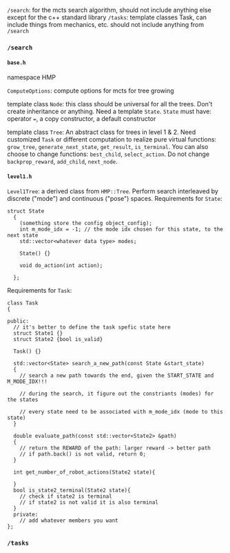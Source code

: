 `/search`: for the mcts search algorithm, should not include anything else except for the c++ standard library
`/tasks`: template classes Task, can include things from mechanics, etc. should not include anything from `/search`

### `/search` 

#### `base.h`

namespace HMP

`ComputeOptions`: compute options for mcts for tree growing

template class `Node`: 
this class should be universal for all the trees. Don't create inheritance or anything. Need a template `State`. `State` must have: operator `=`, a copy constructor, a default constructor

template class `Tree`:
An abstract class for trees in level 1 & 2. 
Need customized `Task` or different computation to realize pure virtual functions: `grow_tree`, `generate_next_state`, `get_result`, `is_terminal`. 
You can also choose to change functions: `best_child`, `select_action`. 
Do not change `backprop_reward`, `add_child`, `next_node`.

#### `level1.h`

`Level1Tree`: a derived class from `HMP::Tree`. Perform search interleaved by discrete ("mode") and continuous ("pose") spaces.
Requirements for `State`: 
```
struct State
  {
    (something store the config object_config);
    int m_mode_idx = -1; // the mode idx chosen for this state, to the next state
    std::vector<whatever data type> modes;

    State() {}

    void do_action(int action);

  };
```

Requirements for `Task`:
```
class Task
{

public:
  // it's better to define the task spefic state here
  struct State1 {}
  struct State2 {bool is_valid}
  
  Task() {}

  std::vector<State> search_a_new_path(const State &start_state)
  {
    // search a new path towards the end, given the START_STATE and M_MODE_IDX!!!

    // during the search, it figure out the constriants (modes) for the states

    // every state need to be associated with m_mode_idx (mode to this state)
  }

  double evaluate_path(const std::vector<State2> &path)
  {
    // return the REWARD of the path: larger reward -> better path
    // if path.back() is not valid, return 0;
  }

  int get_number_of_robot_actions(State2 state){

  }
  bool is_state2_terminal(State2 state){
    // check if state2 is terminal
    // if state2 is not valid it is also terminal
  }
  private:
    // add whatever members you want
};
```
### `/tasks` 